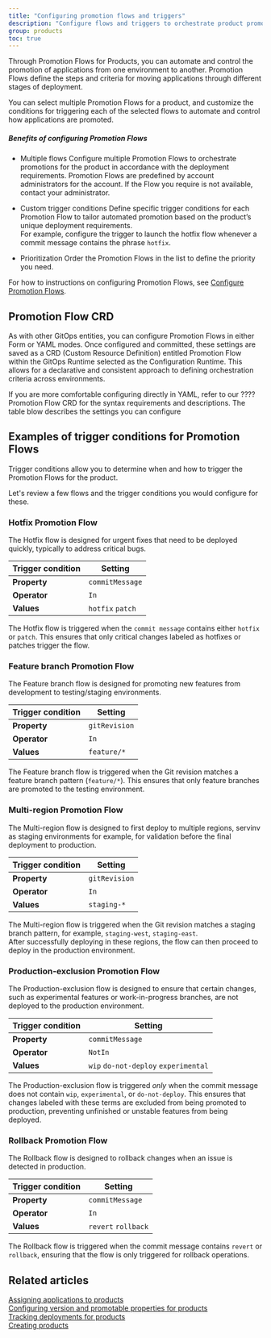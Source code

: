 ```yaml
---
title: "Configuring promotion flows and triggers"
description: "Configure flows and triggers to orchestrate product promotions through Promotion Flows"
group: products
toc: true
---
```



Through Promotion Flows for Products, you can automate and control the promotion of applications from one environment to another. Promotion Flows define the steps and criteria for moving applications through different stages of deployment. 

You can select multiple Promotion Flows for a product, and customize the conditions for triggering each of the selected flows to automate and control how applications are promoted.


##### Benefits of configuring Promotion Flows


* Multiple flows
  Configure multiple Promotion Flows to orchestrate promotions for the product in accordance with the deployment requirements.
  Promotion Flows are predefined by account administrators for the account. If the Flow you require is not available, contact your administrator.  


* Custom trigger conditions
  Define specific trigger conditions for each Promotion Flow to tailor automated promotion based on the product’s unique deployment requirements.  
  For example, configure the trigger to launch the hotfix flow whenever a commit message contains the phrase `hotfix`.
 

* Prioritization
  Order the Promotion Flows in the list to define the priority you need.

For how to instructions on configuring Promotion Flows, see [Configure Promotion Flows]({{site.baseurl}}docs/products/manage-products/configure-product-settings/#configure-promotion-flows).


##  Promotion Flow CRD

As with other GitOps entities, you can configure Promotion Flows in either Form or YAML modes. Once configured and committed, these settings are saved as a CRD (Custom Resource Definition) entitled Promotion Flow within the GitOps Runtime selected as the Configuration Runtime. This allows for a declarative and consistent approach to defining orchestration criteria across environments.

If you are more comfortable configuring directly in YAML, refer to our ???? Promotion Flow CRD for the syntax requirements and descriptions.
The table blow describes the settings you can configure 

## Examples of trigger conditions for Promotion Flows

Trigger conditions allow you to determine when and how to trigger the Promotion Flows for the product.

Let's review a few flows and the trigger conditions you would configure for these.


### Hotfix Promotion Flow

The Hotfix flow is designed for urgent fixes that need to be deployed quickly, typically to address critical bugs.



 **Trigger condition** | **Setting** |
|----------------------|------------------|
| **Property**         | `commitMessage`  |
| **Operator**          | `In`            |
| **Values**           | `hotfix` `patch`  |

The Hotfix flow is triggered when the `commit message` contains either `hotfix` or `patch`. This ensures that only critical changes labeled as hotfixes or patches trigger the flow.


### Feature branch Promotion Flow

The Feature branch flow is designed for promoting new features from development to testing/staging environments.



 **Trigger condition** | **Setting** |
|----------------------|------------------|
| **Property**         | `gitRevision`  |
| **Operator**          | `In`          |
| **Values**           | `feature/*`   |

The Feature branch flow is triggered when the Git revision matches a feature branch pattern (`feature/*`). This ensures that only feature branches are promoted to the testing environment. 

### Multi-region Promotion Flow
The Multi-region flow is designed to first deploy to multiple regions, servinv as staging environments for example, for validation before the final deployment to production.


 **Trigger condition** | **Setting** |
|----------------------|------------------|
| **Property**         | `gitRevision`  |
| **Operator**          | `In`          |
| **Values**           | `staging-*`   |


The Multi-region flow is triggered when the Git revision matches a staging branch pattern, for example, `staging-west`, `staging-east`.  
After successfully deploying in these regions, the flow can then proceed to deploy in the production environment.


### Production-exclusion Promotion Flow
The Production-exclusion flow is designed to ensure that certain changes, such as experimental features or work-in-progress branches, are not deployed to the production environment.



 **Trigger condition** | **Setting** |
|----------------------|------------------|
| **Property**         | `commitMessage`  |
| **Operator**          | `NotIn`          |
| **Values**           | `wip` `do-not-deploy` `experimental`  |


The Production-exclusion flow is triggered _only_ when the commit message does not contain `wip`, `experimental`, or `do-not-deploy`. This ensures that changes labeled with these terms are excluded from being promoted to production, preventing unfinished or unstable features from being deployed. 

### Rollback Promotion Flow

The Rollback flow is designed to rollback changes when an issue is detected in production.



 **Trigger condition** | **Setting** |
|----------------------|------------------|
| **Property**         | `commitMessage`  |
| **Operator**          | `In`          |
| **Values**           | `revert` `rollback`  |


The Rollback flow is triggered when the commit message contains `revert` or `rollback`, ensuring that the flow is only triggered for rollback operations.




## Related articles
[Assigning applications to products]({{site.baseurl}}/docs/products/manage-products/assign-applications/)   
[Configuring version and promotable properties for products]({{site.baseurl}}/docs/products/manage-products/promotion-version-properties/)  
[Tracking deployments for products]({{site.baseurl}}/docs/products/product-releases/)  
[Creating products]({{site.baseurl}}/docs/products/create-product/)   




